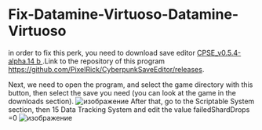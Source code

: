 # Fix-Datamine-Virtuoso-Datamine-Virtuoso
in order to fix this perk, you need to download save editor <a href="https://github.com/PixelRick/CyberpunkSaveEditor/releases/download/v0.5.4-alpha.14b/CPSE_v0.5.4-alpha.14b.zip" target="_blank" title="download ">CPSE_v0.5.4-alpha.14 b </a>.Link to the repository of this program https://github.com/PixelRick/CyberpunkSaveEditor/releases.

Next, we need to open the program, and select the game directory with this button, then select the save you need (you can look at the game in the downloads section).
![изображение](https://user-images.githubusercontent.com/53655966/151980605-efc9b44f-5baa-468e-bcf4-89f524e6ac3c.png)
After that, go to the Scriptable System section, then 15 Data Tracking System and edit the value failedShardDrops =0
![изображение](https://user-images.githubusercontent.com/53655966/151980924-617cfbb3-e9a9-4def-b68b-b0c8ffb16ca1.png)
